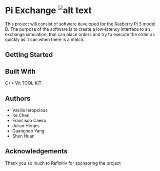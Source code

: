 # Pi Exchange ![alt text]( https://i.imgur.com/k2kruGl.png "Logo Title Text 1")

This project will consist of software developed for the Rasberry Pi 3 model B. The purpose of the software is to create a low-latency interface to an exchange simulation, that can place orders and try to execute the order as quickly as it can when there is a match. 

Getting Started
------

Built With 
------
C++
Wt TOOL KIT

Authors
------

* Vasilis Ieropolous
* Ke Chen
* Francisco Caeiro
* Julian Henjes
* Guanghao Yang
* Shen Huan 

Acknowledgements
------

Thank you so much to Refinitiv for sponsoring the project
